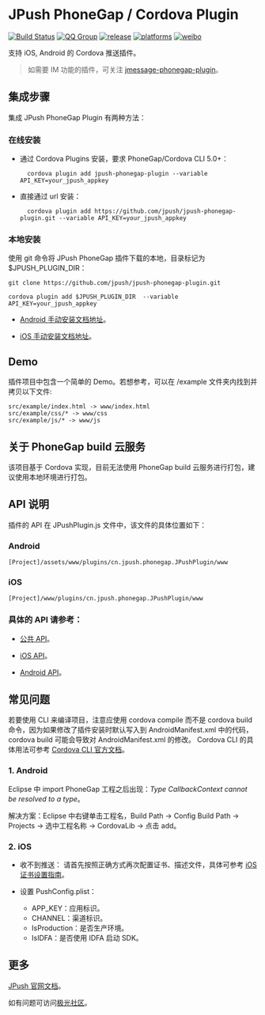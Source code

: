 # JPush PhoneGap / Cordova Plugin

[![Build Status](https://travis-ci.org/jpush/jpush-phonegap-plugin.svg?branch=master)](https://travis-ci.org/jpush/jpush-phonegap-plugin)
[![QQ Group](https://img.shields.io/badge/QQ%20Group-413602425-red.svg)]()
[![release](https://img.shields.io/badge/release-2.2.1-blue.svg)](https://github.com/jpush/jpush-phonegap-plugin/releases)
[![platforms](https://img.shields.io/badge/platforms-iOS%7CAndroid-lightgrey.svg)](https://github.com/jpush/jpush-phonegap-plugin)
[![weibo](https://img.shields.io/badge/weibo-JPush-blue.svg)](http://weibo.com/jpush?refer_flag=1001030101_&is_all=1)

支持 iOS, Android 的 Cordova 推送插件。
> 如需要 IM 功能的插件，可关注 [jmessage-phonegap-plugin](https://github.com/jpush/jmessage-phonegap-plugin)。

## 集成步骤
集成 JPush PhoneGap Plugin 有两种方法：

### 在线安装
- 通过 Cordova Plugins 安装，要求 PhoneGap/Cordova CLI 5.0+：

    	cordova plugin add jpush-phonegap-plugin --variable API_KEY=your_jpush_appkey

- 直接通过 url 安装：

        cordova plugin add https://github.com/jpush/jpush-phonegap-plugin.git --variable API_KEY=your_jpush_appkey  

### 本地安装
使用 git 命令将 JPush PhoneGap 插件下载的本地，目录标记为 $JPUSH_PLUGIN_DIR：

    git clone https://github.com/jpush/jpush-phonegap-plugin.git

    cordova plugin add $JPUSH_PLUGIN_DIR  --variable API_KEY=your_jpush_appkey

- [Android 手动安装文档地址](/doc/Android_handle_install.md)。

- [iOS 手动安装文档地址](/doc/iOS_install.md)。

## Demo
插件项目中包含一个简单的 Demo。若想参考，可以在 /example 文件夹内找到并拷贝以下文件:

	src/example/index.html -> www/index.html
	src/example/css/* -> www/css
	src/example/js/* -> www/js

## 关于 PhoneGap build 云服务

该项目基于 Cordova 实现，目前无法使用 PhoneGap build 云服务进行打包，建议使用本地环境进行打包。

## API 说明

插件的 API 在 JPushPlugin.js 文件中，该文件的具体位置如下：
### Android
	[Project]/assets/www/plugins/cn.jpush.phonegap.JPushPlugin/www

### iOS
	[Project]/www/plugins/cn.jpush.phonegap.JPushPlugin/www

### 具体的 API 请参考：

- [公共 API](/doc/Common_detail_api.md)。

- [iOS API](/doc/iOS_API.md)。

- [Android API](/doc/Android_detail_api.md)。


## 常见问题

若要使用 CLI 来编译项目，注意应使用 cordova compile 而不是 cordova build 命令，因为如果修改了插件安装时默认写入到 AndroidManifest.xml
中的代码，cordova build 可能会导致对 AndroidManifest.xml 的修改。
Cordova CLI 的具体用法可参考 [Cordova CLI 官方文档](https://cordova.apache.org/docs/en/latest/reference/cordova-cli/index.html)。

### 1. Android

Eclipse 中 import PhoneGap 工程之后出现：*Type CallbackContext cannot be resolved to a type*。

解决方案：Eclipse 中右键单击工程名，Build Path -> Config Build Path -> Projects -> 选中工程名称 -> CordovaLib -> 点击 add。

### 2. iOS

- 收不到推送：
	请首先按照正确方式再次配置证书、描述文件，具体可参考 [iOS 证书设置指南](http://docs.jpush.io/client/ios_tutorials/#ios_1)。

- 设置 PushConfig.plist：
	- APP_KEY：应用标识。
	- CHANNEL：渠道标识。
	- IsProduction：是否生产环境。
	- IsIDFA：是否使用 IDFA 启动 SDK。



## 更多
 [JPush 官网文档](http://docs.jpush.io/)。

 如有问题可访问[极光社区](http://community.jpush.cn/)。
